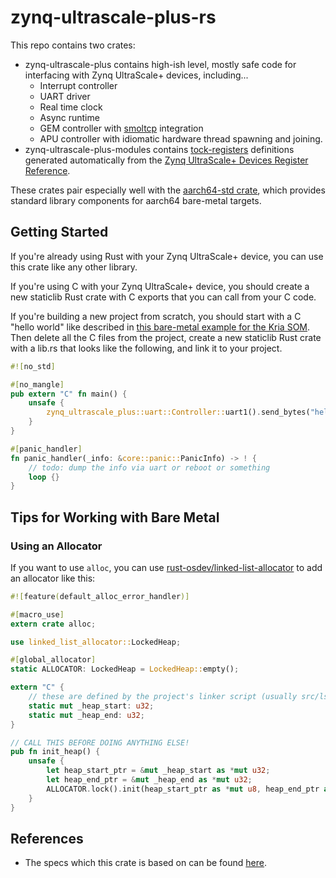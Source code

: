 # zynq-ultrascale-plus-rs

This repo contains two crates:

- zynq-ultrascale-plus contains high-ish level, mostly safe code for interfacing with Zynq UltraScale+ devices, including...
  - Interrupt controller
  - UART driver
  - Real time clock
  - Async runtime
  - GEM controller with [smoltcp](https://github.com/smoltcp-rs/smoltcp) integration
  - APU controller with idiomatic hardware thread spawning and joining.
- zynq-ultrascale-plus-modules contains [tock-registers](https://crates.io/crates/tock-registers) definitions generated automatically from the [Zynq UltraScale+ Devices Register Reference](https://www.xilinx.com/htmldocs/registers/ug1087/ug1087-zynq-ultrascale-registers.html).

These crates pair especially well with the [aarch64-std crate](https://github.com/ccbrown/aarch64-std), which provides standard library components for aarch64 bare-metal targets.

## Getting Started

If you're already using Rust with your Zynq UltraScale+ device, you can use this crate like any other library.

If you're using C with your Zynq UltraScale+ device, you should create a new staticlib Rust crate with C exports that you can call from your C code.

If you're building a new project from scratch, you should start with a C "hello world" like described in [this bare-metal example for the Kria SOM](https://xilinx.github.io/kria-apps-docs/creating_applications/2022.1/build/html/docs/baremetal.html). Then delete all the C files from the project, create a new staticlib Rust crate with a lib.rs that looks like the following, and link it to your project.

```rust
#![no_std]

#[no_mangle]
pub extern "C" fn main() {
    unsafe {
        zynq_ultrascale_plus::uart::Controller::uart1().send_bytes("hello from rust!\n\r");
    }
}

#[panic_handler]
fn panic_handler(_info: &core::panic::PanicInfo) -> ! {
    // todo: dump the info via uart or reboot or something
    loop {}
}
```

## Tips for Working with Bare Metal

### Using an Allocator

If you want to use `alloc`, you can use [rust-osdev/linked-list-allocator](https://github.com/rust-osdev/linked-list-allocator) to add an allocator like this:

```rust
#![feature(default_alloc_error_handler)]

#[macro_use]
extern crate alloc;

use linked_list_allocator::LockedHeap;

#[global_allocator]
static ALLOCATOR: LockedHeap = LockedHeap::empty();

extern "C" {
    // these are defined by the project's linker script (usually src/lscript.ld)
    static mut _heap_start: u32;
    static mut _heap_end: u32;
}

// CALL THIS BEFORE DOING ANYTHING ELSE!
pub fn init_heap() {
    unsafe {
        let heap_start_ptr = &mut _heap_start as *mut u32;
        let heap_end_ptr = &mut _heap_end as *mut u32;
        ALLOCATOR.lock().init(heap_start_ptr as *mut u8, heap_end_ptr as usize - heap_start_ptr as usize);
    }
}
```

## References

- The specs which this crate is based on can be found [here](https://www.xilinx.com/htmldocs/registers/ug1087/ug1087-zynq-ultrascale-registers.html).
